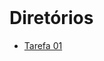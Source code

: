 <div style="display: inline_block"><br>

# Diretórios 

* [Tarefa 01](tarefas/t01/tarefa01.md) 
</div>

